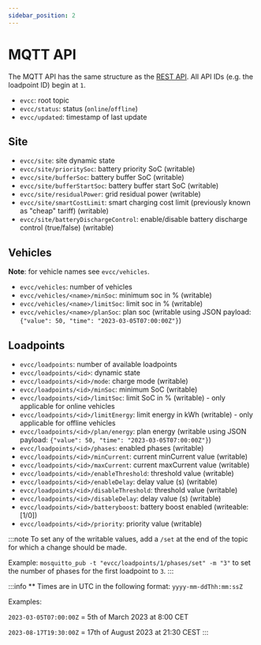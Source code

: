 ```yaml
---
sidebar_position: 2
---
```


# MQTT API

The MQTT API has the same structure as the [REST API](./rest-api).
All API IDs (e.g. the loadpoint ID) begin at `1`.

- `evcc`: root topic
- `evcc/status`: status (`online`/`offline`)
- `evcc/updated`: timestamp of last update

## Site

- `evcc/site`: site dynamic state
- `evcc/site/prioritySoc`: battery priority SoC (writable)
- `evcc/site/bufferSoc`: battery buffer SoC (writable)
- `evcc/site/bufferStartSoc`: battery buffer start SoC (writable)
- `evcc/site/residualPower`: grid residual power (writable)
- `evcc/site/smartCostLimit`: smart charging cost limit (previously known as "cheap" tariff) (writable)
- `evcc/site/batteryDischargeControl`: enable/disable battery discharge control (true/false) (writable)

## Vehicles

**Note**: for vehicle names see `evcc/vehicles`.

- `evcc/vehicles`: number of vehicles
- `evcc/vehicles/<name>/minSoc`: minimum soc in % (writable)
- `evcc/vehicles/<name>/limitSoc`: limit soc in % (writable)
- `evcc/vehicles/<name>/planSoc`: plan soc (writable using JSON payload: `{"value": 50, "time": "2023-03-05T07:00:00Z"}`)

## Loadpoints

- `evcc/loadpoints`: number of available loadpoints
- `evcc/loadpoints/<id>`: dynamic state
- `evcc/loadpoints/<id>/mode`: charge mode (writable)
- `evcc/loadpoints/<id>/minSoc`: minimum SoC (writable)
- `evcc/loadpoints/<id>/limitSoc`: limit SoC in % (writable) - only applicable for online vehicles
- `evcc/loadpoints/<id>/limitEnergy`: limit energy in kWh (writable) - only applicable for offline vehicles
- `evcc/loadpoints/<id>/plan/energy`: plan energy (writable using JSON payload: `{"value": 50, "time": "2023-03-05T07:00:00Z"}`)
- `evcc/loadpoints/<id>/phases`: enabled phases (writable)
- `evcc/loadpoints/<id>/minCurrent`: current minCurrent value (writable)
- `evcc/loadpoints/<id>/maxCurrent`: current maxCurrent value (writable)
- `evcc/loadpoints/<id>/enableThreshold`: threshold value (writable)
- `evcc/loadpoints/<id>/enableDelay`: delay value (s) (writable)
- `evcc/loadpoints/<id>/disableThreshold`: threshold value (writable)
- `evcc/loadpoints/<id>/disableDelay`: delay value (s) (writable)
- `evcc/loadpoints/<id>/batteryboost`:  battery boost enabled (writeable: [1/0])
- `evcc/loadpoints/<id>/priority`: priority value (writable)

:::note
To set any of the writable values, add a `/set` at the end of the topic for which a
change should be made.

Example: `mosquitto_pub -t "evcc/loadpoints/1/phases/set" -m "3"` to set the number of
phases for the first loadpoint to `3`.
:::

:::info
\*\* Times are in UTC in the following format: `yyyy-mm-ddThh:mm:ssZ`

Examples:

`2023-03-05T07:00:00Z` = 5th of March 2023 at 8:00 CET

`2023-08-17T19:30:00Z` = 17th of August 2023 at 21:30 CEST
:::
